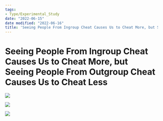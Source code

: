 ```yaml
---
tags:
- Type/Experimental_Study
date: "2022-06-15"
date modified: "2022-06-16"
title: 'Seeing People From Ingroup Cheat Causes Us to Cheat More, but Seeing People From Outgroup Cheat Causes Us to Cheat Less'
---
```


# Seeing People From Ingroup Cheat Causes Us to Cheat More, but Seeing People From Outgroup Cheat Causes Us to Cheat Less
![](https://i.imgur.com/ahuaB0W.png)

![](https://i.imgur.com/hhP8xlJ.png)

![](https://i.imgur.com/hhP8xlJ.png)
